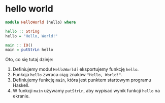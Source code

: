

# hello world
```haskell
module HelloWorld (hello) where

hello :: String
hello = "Hello, World!"

main :: IO()
main = putStrLn hello
```

Oto, co się tutaj dzieje:

1. Definiujemy moduł `HelloWorld` i eksportujemy funkcję `hello`.
2. Funkcja `hello` zwraca ciąg znaków `"Hello, World!"`.
3. Definiujemy funkcję `main`, która jest punktem startowym programu Haskell.
4. W funkcji `main` używamy `putStrLn`, aby wypisać wynik funkcji `hello` na ekranie.

	






